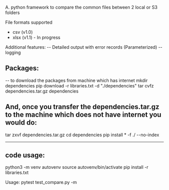 A. python framework to compare the common files between 2 local or S3 folders

File formats supported
* csv (v1.0)
* xlsx (v1.1) - In progress



Additional features:
-- Detailed output with error records (Parameterized)
-- logging

Packages:
--------
-- to download the packages from machine which has internet
mkdir dependencies
pip download -r libraries.txt -d "./dependencies"
tar cvfz dependencies.tar.gz dependencies

And, once you transfer the dependencies.tar.gz to the machine which does not have internet you would do:
----------------------------
tar zxvf dependencies.tar.gz
cd dependencies
pip install * -f ./ --no-index

-----------------------------

code usage:
-----------
python3 -m venv autovenv
source autovenv/bin/activate
pip install -r libraries.txt




Usage: pytest test_compare.py -m
